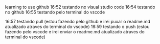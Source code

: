 learning to use github
16:52 testando no visual studio code
16:54 testando no github
16:55 testando pelo terminal do vscode

16:57 testando pull (estou fazendo pelo github e irei puxar o readme.md atualizado atraves do terminal do vscode)
16:59 testando o push (estou fazendo pelo vscode e irei enviar o readme.md atualizado atraves do terminal do vscode)
